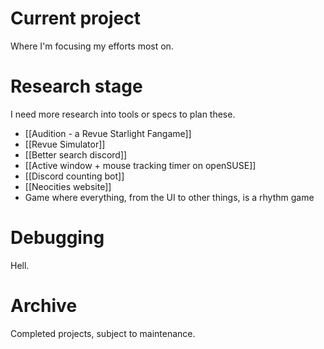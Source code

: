 # Current project
Where I'm focusing my efforts most on.

# Research stage
I need more research into tools or specs to plan these.
- [[Audition - a Revue Starlight Fangame]]
- [[Revue Simulator]]
- [[Better search discord]]
- [[Active window + mouse tracking timer on openSUSE]]
- [[Discord counting bot]]
- [[Neocities website]]
- Game where everything, from the UI to other things, is a rhythm game
# Debugging
Hell.

# Archive
Completed projects, subject to maintenance.